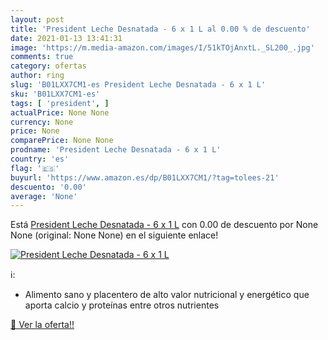 ```yaml
---
layout: post
title: 'President Leche Desnatada - 6 x 1 L al 0.00 % de descuento'
date: 2021-01-13 13:41:31
image: 'https://m.media-amazon.com/images/I/51kTOjAnxtL._SL200_.jpg'
comments: true
category: ofertas
author: ring
slug: 'B01LXX7CM1-es President Leche Desnatada - 6 x 1 L'
sku: 'B01LXX7CM1-es'
tags: [ 'president', ]
actualPrice: None None
currency: None
price: None
comparePrice: None None
prodname: 'President Leche Desnatada - 6 x 1 L'
country: 'es'
flag: '🇪🇸'
buyurl: 'https://www.amazon.es/dp/B01LXX7CM1/?tag=tolees-21'
descuento: '0.00'
average: 'None'
---
```


Está [President Leche Desnatada - 6 x 1 L](https://www.amazon.es/dp/B01LXX7CM1/?tag=tolees-21) con 0.00 de descuento por None None (original: None None) en el siguiente enlace!

[![President Leche Desnatada - 6 x 1 L](https://m.media-amazon.com/images/I/51kTOjAnxtL._SL200_.jpg)](https://www.amazon.es/dp/B01LXX7CM1/?tag=tolees-21)

ℹ️:

- Alimento sano y placentero de alto valor nutricional y energético que aporta calcio y proteínas entre otros nutrientes

[🛒 Ver la oferta!!](https://www.amazon.es/dp/B01LXX7CM1/?tag=tolees-21)
